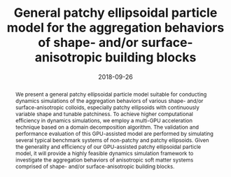 ---
title: General patchy ellipsoidal particle model for the aggregation behaviors of shape- and/or surface-anisotropic building blocks
authors:
- Zhan-Wei Li
- You-Liang Zhu
- Zhong-Yuan Lu
- Zhao-Yan Sun
date: 2018-09-26
doi: 10.1039/C8SM01631C
publish_types: 期刊文章
publication: Soft Matter
publication_short: Soft Matter
abstract: We present a general patchy ellipsoidal particle model  suitable for conducting dynamics simulations of the aggregation  behaviors of various shape- and/or surface-anisotropic colloids,  especially patchy ellipsoids with continuously variable shape and  tunable patchiness. To achieve higher computational efficiency in  dynamics simulations, we employ a multi-GPU acceleration technique based  on a domain decomposition algorithm. The validation and performance  evaluation of this GPU-assisted model are performed by simulating  several typical benchmark systems of non-patchy and patchy ellipsoids.  Given the generality and efficiency of our GPU-assisted patchy  ellipsoidal particle model, it will provide a highly feasible dynamics  simulation framework to investigate the aggregation behaviors of  anisotropic soft matter systems comprised of shape- and/or  surface-anisotropic building blocks.
url_pdf: https://pubs.rsc.org/en/content/articlelanding/2018/sm/c8sm01631c
---
